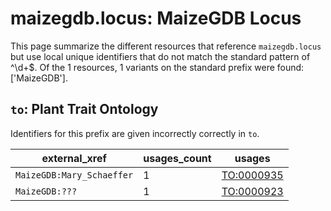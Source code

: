# maizegdb.locus: MaizeGDB Locus

This page summarize the different resources that reference `maizegdb.locus`
but use local unique identifiers that do not match the standard pattern of
^\d+$. Of the 1 resources,
1 variants on the standard prefix were found: ['MaizeGDB'].

## `to`: Plant Trait Ontology

Identifiers for this prefix are given incorrectly correctly in `to`.

| external_xref             |   usages_count | usages                                          |
|---------------------------|----------------|-------------------------------------------------|
| `MaizeGDB:Mary_Schaeffer` |              1 | [TO:0000935](https://bioregistry.io/TO:0000935) |
| `MaizeGDB:???`            |              1 | [TO:0000923](https://bioregistry.io/TO:0000923) |

